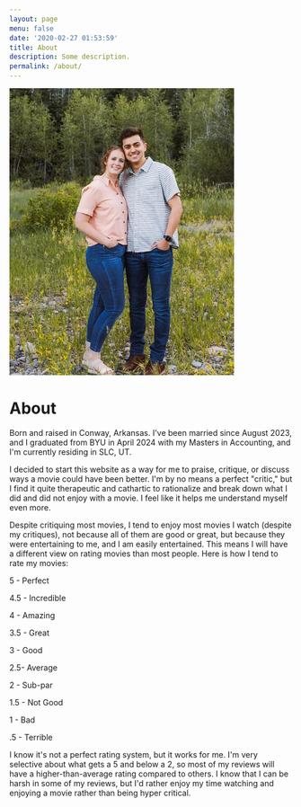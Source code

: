 ```yaml
---
layout: page
menu: false
date: '2020-02-27 01:53:59'
title: About
description: Some description.
permalink: /about/
---
```


<img class="img-rounded" src="/assets/img/uploads/preston.jpg" alt="Preston Moline" width="400">

# About

Born and raised in Conway, Arkansas. I've been married since August 2023, and I graduated from BYU in April 2024 with my 
Masters in Accounting, and I'm currently residing in SLC, UT.

I decided to start this website as a way for me to praise, critique, or discuss ways a movie could have been better. I'm by no means a perfect "critic," but I find it quite therapeutic and cathartic to rationalize and break down what I did and did not enjoy with a movie. I feel like it helps me understand myself even more.

Despite critiquing most movies, I tend to enjoy most movies I watch (despite my critiques), not because all of them are good or great, but because they were entertaining to me, and I am easily entertained. This means I will have a different view on rating movies than most people. Here is how I tend to rate my movies:

5 - Perfect

4.5 - Incredible

4 - Amazing

3.5 - Great

3 - Good

2.5- Average

2 - Sub-par

1.5 - Not Good

1 - Bad

.5 - Terrible

I know it's not a perfect rating system, but it works for me. I'm very selective about what gets a 5 and below a 2, so most of my reviews will have a higher-than-average rating compared to others. I know that I can be harsh in some of my reviews, but I'd rather enjoy my time watching and enjoying a movie rather than being hyper critical.
